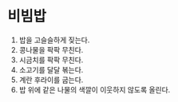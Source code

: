 # 비빔밥

1. 밥을 고슬슬하게 짖는다.
2. 콩나물을 팍팍 무친다.
3. 시금치를 팍팍 무친다.
4. 소고기를 달달 볶는다.
5. 계란 후라이를 굽는다.
6. 밥 위에 같은 나물의 색깔이 이웃하지 않도록 올린다.
